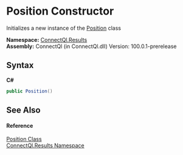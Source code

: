 # Position Constructor 
 

Initializes a new instance of the <a href="T_ConnectQl_Results_Position">Position</a> class

**Namespace:**&nbsp;<a href="N_ConnectQl_Results">ConnectQl.Results</a><br />**Assembly:**&nbsp;ConnectQl (in ConnectQl.dll) Version: 100.0.1-prerelease

## Syntax

**C#**<br />
``` C#
public Position()
```


## See Also


#### Reference
<a href="T_ConnectQl_Results_Position">Position Class</a><br /><a href="N_ConnectQl_Results">ConnectQl.Results Namespace</a><br />
